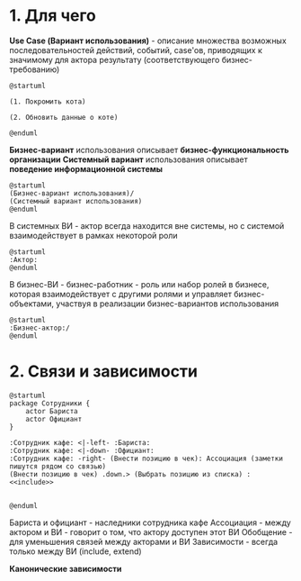 # 1. Для чего
**Use Case (Вариант использования)** - описание множества возможных последовательностей действий, событий, case'ов, приводящих к значимому для актора результату (соответствующего бизнес-требованию)

```plantuml
@startuml

(1. Покромить кота)

(2. Обновить данные о коте)

@enduml
```
**Бизнес-вариант** использования описывает **бизнес-функциональность организации**
**Системный вариант** использования описывает **поведение информационной системы**
```plantuml
@startuml
(Бизнес-вариант использования)/ 
(Системный вариант использования)
@enduml
```
В системных ВИ - актор всегда находится вне системы, но с системой взаимодействует в рамках некоторой роли
```plantuml
@startuml
:Актор:
@enduml
```
В бизнес-ВИ - бизнес-работник - роль или набор ролей в бизнесе, которая взаимодействует с другими ролями и управляет бизнес-объектами, участвуя в реализации бизнес-вариантов использования
```plantuml
@startuml
:Бизнес-актор:/
@enduml
```
# 2. Связи и зависимости
```plantuml
@startuml
package Сотрудники {
	actor Бариста
	actor Официант
}

:Сотрудник кафе: <|-left- :Бариста:
:Сотрудник кафе: <|-down- :Официант:
:Сотрудник кафе: -right- (Внести позицию в чек): Ассоциация (заметки пишутся рядом со связью)
(Внести позицию в чек) .down.> (Выбрать позицию из списка) : <<include>>


@enduml
```

Бариста и официант - наследники сотрудника кафе
Ассоциация - между актором и ВИ - говорит о том, что актору доступен этот ВИ
Обобщение - для уменьшения связей между акторами и ВИ
Зависимости - всегда только между ВИ (include, extend)

**Канонические зависимости**
